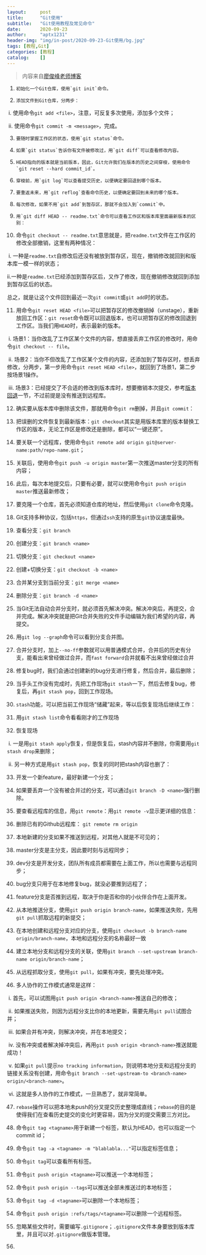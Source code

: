 ```yaml
---
layout:     post
title:      "Git使用"
subtitle:   "Git使用教程及常见命令"
date:       2020-09-23
author:     "aptx1231"
header-img: "img/in-post/2020-09-23-Git使用/bg.jpg"
tags: [教程,Git]
categories: [教程]
catalog:    []
---
```


> 内容来自[廖俊峰老师博客](https://www.liaoxuefeng.com/wiki/896043488029600)

1)     初始化一个Git仓库，使用`git init`命令。

2)     添加文件到Git仓库，分两步：

​	i.  使用命令`git add <file>`，注意，可反复多次使用，添加多个文件；

​	ii. 使用命令`git commit -m <message>`，完成。

3)     要随时掌握工作区的状态，使用`git status`命令。

4)     如果`git status`告诉你有文件被修改过，用`git diff`可以查看修改内容。

5)     HEAD指向的版本就是当前版本，因此，Git允许我们在版本的历史之间穿梭，使用命令`git reset --hard commit_id`。

6)     穿梭前，用`git log`可以查看提交历史，以便确定要回退到哪个版本。

7)     要重返未来，用`git reflog`查看命令历史，以便确定要回到未来的哪个版本。

8)     每次修改，如果不用`git add`到暂存区，那就不会加入到`commit`中。

9)     用`git diff HEAD -- readme.txt`命令可以查看工作区和版本库里面最新版本的区别：

10)  命令`git checkout -- readme.txt`意思就是，把`readme.txt`文件在工作区的修改全部撤销，这里有两种情况：

​	i. 一种是`readme.txt`自修改后还没有被放到暂存区，现在，撤销修改就回到和版本库一模一样的状态；

​	ii.一种是`readme.txt`已经添加到暂存区后，又作了修改，现在撤销修改就回到添加到暂存区后的状态。

总之，就是让这个文件回到最近一次`git commit`或`git add`时的状态。

11)  用命令`git reset HEAD <file>`可以把暂存区的修改撤销掉（unstage），重新放回工作区：`git reset`命令既可以回退版本，也可以把暂存区的修改回退到工作区。当我们用`HEAD`时，表示最新的版本。

​	i. 场景1：当你改乱了工作区某个文件的内容，想直接丢弃工作区的修改时，用命令`git checkout -- file`。

​	ii. 场景2：当你不但改乱了工作区某个文件的内容，还添加到了暂存区时，想丢弃修改，分两步，第一步用命令`git reset HEAD <file>`，就回到了场景1，第二步按场景1操作。

​	iii. 场景3：已经提交了不合适的修改到版本库时，想要撤销本次提交，参考[版本回退](https://www.liaoxuefeng.com/wiki/0013739516305929606dd18361248578c67b8067c8c017b000/0013744142037508cf42e51debf49668810645e02887691000)一节，不过前提是没有推送到远程库。

12)  确实要从版本库中删除该文件，那就用命令`git rm`删掉，并且`git commit`：

13)  把误删的文件恢复到最新版本：`git checkout`其实是用版本库里的版本替换工作区的版本，无论工作区是修改还是删除，都可以“一键还原”。

14)  要关联一个远程库，使用命令`git remote add origin git@server-name:path/repo-name.git`；

15)  关联后，使用命令`git push -u origin master`第一次推送master分支的所有内容；

16)  此后，每次本地提交后，只要有必要，就可以使用命令`git push origin master`推送最新修改；

17)  要克隆一个仓库，首先必须知道仓库的地址，然后使用`git clone`命令克隆。

18)  Git支持多种协议，包括`https`，但通过`ssh`支持的原生`git`协议速度最快。

19)  查看分支：`git branch`

20)  创建分支：`git branch <name>`

21)  切换分支：`git checkout <name>`

22)  创建+切换分支：`git checkout -b <name>`

23)  合并某分支到当前分支：`git merge <name>`

24)  删除分支：`git branch -d <name>`

25)  当Git无法自动合并分支时，就必须首先解决冲突。解决冲突后，再提交，合并完成。解决冲突就是把Git合并失败的文件手动编辑为我们希望的内容，再提交。

26)  用`git log --graph`命令可以看到分支合并图。

27)  合并分支时，加上`--no-ff`参数就可以用普通模式合并，合并后的历史有分支，能看出来曾经做过合并，而`fast forward`合并就看不出来曾经做过合并

28)  修复bug时，我们会通过创建新的bug分支进行修复，然后合并，最后删除；

29)  当手头工作没有完成时，先把工作现场`git stash`一下，然后去修复bug，修复后，再`git stash pop`，回到工作现场。

30)  `stash`功能，可以把当前工作现场“储藏”起来，等以后恢复现场后继续工作：

31)  用`git stash list`命令看看刚才的工作现场

32)  恢复现场

​	i. 一是用`git stash apply`恢复，但是恢复后，stash内容并不删除，你需要用`git stash drop`来删除；

​	ii.  另一种方式是用`git stash pop`，恢复的同时把stash内容也删了：

33)  开发一个新feature，最好新建一个分支；

34)  如果要丢弃一个没有被合并过的分支，可以通过`git branch -D <name>`强行删除。

35)  要查看远程库的信息，用`git remote`：用`git remote -v`显示更详细的信息：

36)  删除已有的Github远程库： `git remote rm origin `

37)  本地新建的分支如果不推送到远程，对其他人就是不可见的；

38)  master分支是主分支，因此要时刻与远程同步；

39)  dev分支是开发分支，团队所有成员都需要在上面工作，所以也需要与远程同步；

40)  bug分支只用于在本地修复bug，就没必要推到远程了； 

41)  feature分支是否推到远程，取决于你是否和你的小伙伴合作在上面开发。

42)  从本地推送分支，使用`git push origin branch-name`，如果推送失败，先用`git pull`抓取远程的新提交； 

43)  在本地创建和远程分支对应的分支，使用`git checkout -b branch-name origin/branch-name`，本地和远程分支的名称最好一致 

44)  建立本地分支和远程分支的关联，使用`git branch --set-upstream branch-name origin/branch-name`；

45)  从远程抓取分支，使用`git pull`，如果有冲突，要先处理冲突。

46)  多人协作的工作模式通常是这样：

​	i. 首先，可以试图用`git push origin <branch-name>`推送自己的修改；

​	ii. 如果推送失败，则因为远程分支比你的本地更新，需要先用`git pull`试图合并；

​	iii. 如果合并有冲突，则解决冲突，并在本地提交；

​	iv. 没有冲突或者解决掉冲突后，再用`git push origin <branch-name>`推送就能成功！

​	v. 如果`git pull`提示`no tracking information`，则说明本地分支和远程分支的链接关系没有创建，用命令`git branch --set-upstream-to <branch-name> origin/<branch-name>`。

​	vi. 这就是多人协作的工作模式，一旦熟悉了，就非常简单。

47)  `rebase`操作可以把本地未push的分叉提交历史整理成直线；`rebase`的目的是使得我们在查看历史提交的变化时更容易，因为分叉的提交需要三方对比。

48)  命令`git tag <tagname>`用于新建一个标签，默认为HEAD，也可以指定一个commit id；

49)  命令`git tag -a <tagname> -m "blablabla..."`可以指定标签信息；

50)  命令`git tag`可以查看所有标签。

51)  命令`git push origin <tagname>`可以推送一个本地标签；

52)  命令`git push origin --tags`可以推送全部未推送过的本地标签；

53)  命令`git tag -d <tagname>`可以删除一个本地标签；

54)  命令`git push origin :refs/tags/<tagname>`可以删除一个远程标签。

55)  忽略某些文件时，需要编写`.gitignore`；`.gitignore`文件本身要放到版本库里，并且可以对`.gitignore`做版本管理。

56)   

 

 

 

 

 
